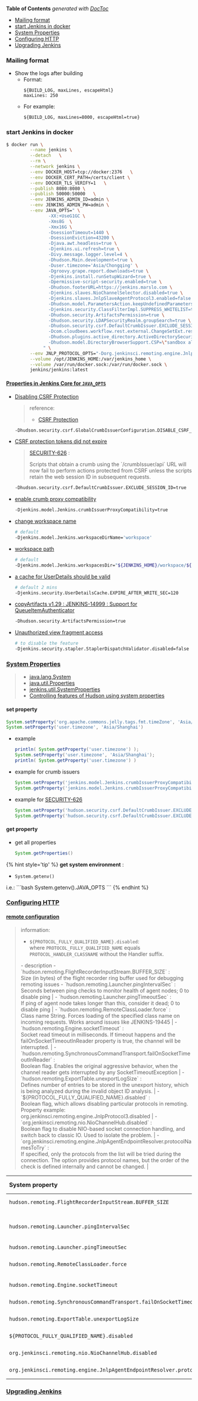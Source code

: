 <!-- START doctoc generated TOC please keep comment here to allow auto update -->
<!-- DON'T EDIT THIS SECTION, INSTEAD RE-RUN doctoc TO UPDATE -->
**Table of Contents**  *generated with [DocToc](https://github.com/thlorenz/doctoc)*

- [Mailing format](#mailing-format)
- [start Jenkins in docker](#start-jenkins-in-docker)
- [System Properties](#system-properties)
- [Configuring HTTP](#configuring-http)
- [Upgrading Jenkins](#upgrading-jenkins)

<!-- END doctoc generated TOC please keep comment here to allow auto update -->

### Mailing format
- Show the logs after building
  - Format:
    ```
    ${BUILD_LOG, maxLines, escapeHtml}
    maxLines: 250
    ```
  - For example:
    ```
    ${BUILD_LOG, maxLines=8000, escapeHtml=true}
    ```

### start Jenkins in docker
```bash
$ docker run \
         --name jenkins \
         --detach   \
         --rm \
         --network jenkins \
         --env DOCKER_HOST=tcp://docker:2376   \
         --env DOCKER_CERT_PATH=/certs/client \
         --env DOCKER_TLS_VERIFY=1   \
         --publish 8080:8080 \
         --publish 50000:50000   \
         --env JENKINS_ADMIN_ID=admin \
         --env JENKINS_ADMIN_PW=admin \
         --env JAVA_OPTS=" \
                -XX:+UseG1GC \
                -Xms8G  \
                -Xmx16G \
                -DsessionTimeout=1440 \
                -DsessionEviction=43200 \
                -Djava.awt.headless=true \
                -Djenkins.ui.refresh=true \
                -Divy.message.logger.level=4 \
                -Dhudson.Main.development=true \
                -Duser.timezone='Asia/Chongqing' \
                -Dgroovy.grape.report.downloads=true \
                -Djenkins.install.runSetupWizard=true \
                -Dpermissive-script-security.enabled=true \
                -Dhudson.footerURL=https://jenkins.marslo.com \
                -Djenkins.slaves.NioChannelSelector.disabled=true \
                -Djenkins.slaves.JnlpSlaveAgentProtocol3.enabled=false \
                -Dhudson.model.ParametersAction.keepUndefinedParameters=true \
                -Djenkins.security.ClassFilterImpl.SUPPRESS_WHITELIST=true \
                -Dhudson.security.ArtifactsPermission=true \
                -Dhudson.security.LDAPSecurityRealm.groupSearch=true \
                -Dhudson.security.csrf.DefaultCrumbIssuer.EXCLUDE_SESSION_ID=true \
                -Dcom.cloudbees.workflow.rest.external.ChangeSetExt.resolveCommitAuthors=true \
                -Dhudson.plugins.active_directory.ActiveDirectorySecurityRealm.forceLdaps=false \
                -Dhudson.model.DirectoryBrowserSupport.CSP=\"sandbox allow-same-origin allow-scripts; default-src 'self'; script-src * 'unsafe-eval'; img-src *; style-src * 'unsafe-inline'; font-src *;\" \
              " \
         --env JNLP_PROTOCOL_OPTS="-Dorg.jenkinsci.remoting.engine.JnlpProtocol3.disabled=false" \
         --volume /opt/JENKINS_HOME:/var/jenkins_home \
         --volume /var/run/docker.sock:/var/run/docker.sock \
         jenkins/jenkins:latest
```

#### [Properties in Jenkins Core for `JAVA_OPTS`](https://www.jenkins.io/doc/book/managing/system-properties/#properties-in-jenkins-core)

- [Disabling CSRF Protection](https://www.jenkins.io/doc/book/security/csrf-protection/)

  > reference:
  > - [CSRF Protection](https://www.jenkins.io/doc/book/security/csrf-protection/)

  ```bash
  -Dhudson.security.csrf.GlobalCrumbIssuerConfiguration.DISABLE_CSRF_PROTECTION=true
  ```

- [CSRF protection tokens did not expire](https://www.jenkins.io/security/advisory/2019-07-17/#SECURITY-626)
  > [SECURITY-626](https://www.jenkins.io/doc/upgrade-guide/2.176/#upgrading-to-jenkins-lts-2-176-3) :
  > <p></p>
  > Scripts that obtain a crumb using the `/crumbIssuer/api` URL will now fail to perform actions protected from CSRF unless the scripts retain the web session ID in subsequent requests.

  ```bash
  -Dhudson.security.csrf.DefaultCrumbIssuer.EXCLUDE_SESSION_ID=true
  ```
- [enable crumb proxy compatibility](https://issues.jenkins.io/browse/JENKINS-50767)
  ```bash
  -Djenkins.model.Jenkins.crumbIssuerProxyCompatibility=true
  ```
- [change workspace name](https://www.jenkins.io/doc/book/managing/system-properties/#jenkins-model-jenkins-workspacedirname)
  ```bash
  # default
  -Djenkins.model.Jenkins.workspaceDirName='workspace'
  ```
- [workspace path](https://www.jenkins.io/doc/book/managing/system-properties/#jenkins-model-jenkins-workspacesdir)
  ```bash
  # default
  -Djenkins.model.Jenkins.workspacesDir="${JENKINS_HOME}/workspace/${ITEM_FULL_NAME}"
  ```
- [a cache for UserDetails should be valid](https://issues.jenkins.io/browse/JENKINS-35493)
  ```bash
  # default 2 mins
  -Djenkins.security.UserDetailsCache.EXPIRE_AFTER_WRITE_SEC=120
  ```
- [copyArtifacts v1.29 : JENKINS-14999 : Support for QueueItemAuthenticator](https://github.com/jenkinsci/copyartifact-plugin/pull/26/files)
  ```bash
  -Dhudson.security.ArtifactsPermission=true
  ```
- [Unauthorized view fragment access](https://www.jenkins.io/security/advisory/2019-07-17/#SECURITY-534)
  ```bash
  # to disable the feature
  -Djenkins.security.stapler.StaplerDispatchValidator.disabled=false
  ```


### [System Properties](https://www.jenkins.io/doc/book/managing/system-properties/)
> - [java.lang.System](https://docs.oracle.com/javase/8/docs/api/java/lang/System.html?is-external=true#getProperty-java.lang.String-)
> - [java.util.Properties](https://docs.oracle.com/javase/8/docs/api/java/util/Properties.html)
> - [jenkins.util.SystemProperties](https://javadoc.jenkins.io/jenkins/util/SystemProperties.html)
> - [Controlling features of Hudson using system properties](https://wiki.eclipse.org/Using_Hudson/Features_controlled_by_system_properties)

#### set property
```groovy
System.setProperty('org.apache.commons.jelly.tags.fmt.timeZone', 'Asia/Shanghai')
System.setProperty('user.timezone', 'Asia/Shanghai')
```
- example
  ```groovy
  println( System.getProperty('user.timezone') );
  System.setProperty('user.timezone', 'Asia/Shanghai');
  println( System.getProperty('user.timezone') )
  ```

- example for crumb issuers
  ```groovy
  System.setProperty('jenkins.model.Jenkins.crumbIssuerProxyCompatibility', 'true')
  System.getProperty('jenkins.model.Jenkins.crumbIssuerProxyCompatibility')
  ```

- example for [SECURITY-626](https://www.jenkins.io/doc/upgrade-guide/2.176/#upgrading-to-jenkins-lts-2-176-3)
  ```groovy
  System.setProperty('hudson.security.csrf.DefaultCrumbIssuer.EXCLUDE_SESSION_ID', 'true')
  System.getProperty('hudson.security.csrf.DefaultCrumbIssuer.EXCLUDE_SESSION_ID')
  ```

#### get property
- get all properties
  ```groovy
  System.getProperties()
  ```

{% hint style='tip' %}
**get system environment** :
- `System.getenv()`
<p></p>
i.e.:
```bash
System.getenv().JAVA_OPTS
```
{% endhint %}

### [Configuring HTTP](https://www.jenkins.io/doc/book/installing/initial-settings/#configuring-http)

#### [remote configuration](https://github.com/jenkinsci/remoting/blob/master/docs/configuration.md)
> information:
> - `${PROTOCOL_FULLY_QUALIFIED_NAME}.disabled`: <br>where `PROTOCOL_FULLY_QUALIFIED_NAME` equals `PROTOCOL_HANDLER_CLASSNAME` without the Handler suffix.
> <p></p>
> - description
>   - `hudson.remoting.FlightRecorderInputStream.BUFFER_SIZE` :<br> Size (in bytes) of the flight recorder ring buffer used for debugging remoting issues
>   - `hudson.remoting.Launcher.pingIntervalSec` :<br> Seconds between ping checks to monitor health of agent nodes; 0 to disable ping                                                                                                                 |
>   - `hudson.remoting.Launcher.pingTimeoutSec` :<br> If ping of agent node takes longer than this, consider it dead; 0 to disable ping                                                                                                               |
>   - `hudson.remoting.RemoteClassLoader.force` :<br> Class name String. Forces loading of the specified class name on incoming requests. Works around issues like JENKINS-19445                                                                      |
>   - `hudson.remoting.Engine.socketTimeout` :<br> Socket read timeout in milliseconds. If timeout happens and the failOnSocketTimeoutInReader property is true, the channel will be interrupted.                                                  |
>   - `hudson.remoting.SynchronousCommandTransport.failOnSocketTimeoutInReader` :<br> Boolean flag. Enables the original aggressive behavior, when the channel reader gets interrupted by any SocketTimeoutException                                                                  |
>   - `hudson.remoting.ExportTable.unexportLogSize` :<br> Defines number of entries to be stored in the unexport history, which is being analyzed during the invalid object ID analysis.                                                                  |
>   - `${PROTOCOL_FULLY_QUALIFIED_NAME}.disabled` :<br> Boolean flag, which allows disabling particular protocols in remoting.<br> Property example:<br> org.jenkinsci.remoting.engine.JnlpProtocol3.disabled                                               |
>   - `org.jenkinsci.remoting.nio.NioChannelHub.disabled` :<br> Boolean flag to disable NIO-based socket connection handling, and switch back to classic IO. Used to isolate the problem.                                                                       |
>   - `org.jenkinsci.remoting.engine.JnlpAgentEndpointResolver.protocolNamesToTry` :<br> If specified, only the protocols from the list will be tried during the connection. The option provides protocol names, but the order of the check is defined internally and cannot be changed. |


| System property                                                              | Default value            | Since  | Jenkins version(s) | Related issues             |
|:-----------------------------------------------------------------------------|--------------------------|--------|--------------------|----------------------------|
| `hudson.remoting.FlightRecorderInputStream.BUFFER_SIZE`                      | 1048576                  | 2.41   | 1.563              | JENKINS-22734              |
| `hudson.remoting.Launcher.pingIntervalSec`                                   | 0 since 2.60, 600 before | 2.0    | 1.367              | JENKINS-35190              |
| `hudson.remoting.Launcher.pingTimeoutSec`                                    | 240                      | 2.0    | 1.367              | N/A                        |
| `hudson.remoting.RemoteClassLoader.force`                                    | null                     | 2.58   | 2.4                | JENKINS-19445 (workaround) |
| `hudson.remoting.Engine.socketTimeout`                                       | 30 minutes               | 2.58   | 2.4                | JENKINS-34808              |
| `hudson.remoting.SynchronousCommandTransport.failOnSocketTimeoutInReader`    | false                    | 2.60   | TODO               | JENKINS-22722              |
| `hudson.remoting.ExportTable.unexportLogSize`                                | 1024                     | 2.40   | ?                  | JENKINS-20707              |
| `${PROTOCOL_FULLY_QUALIFIED_NAME}.disabled`                                  | false                    | 2.59   | 2.4                | JENKINS-34819              |
| `org.jenkinsci.remoting.nio.NioChannelHub.disabled`                          | false                    | 2.62.3 | TODO               | JENKINS-39290              |
| `org.jenkinsci.remoting.engine.JnlpAgentEndpointResolver.protocolNamesToTry` | false                    | TODO   | TODO               | JENKINS-41730              |


### [Upgrading Jenkins](https://www.jenkins.io/blog/2018/03/15/jep-200-lts/#upgrading-jenkins)
